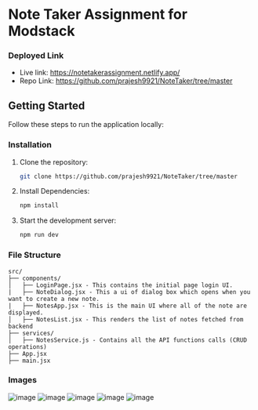# Note Taker Assignment for Modstack

### Deployed Link

- Live link: https://notetakerassignment.netlify.app/
- Repo Link: https://github.com/prajesh9921/NoteTaker/tree/master

## Getting Started

Follow these steps to run the application locally:

### Installation

1. Clone the repository:

   ```bash
   git clone https://github.com/prajesh9921/NoteTaker/tree/master
   ```

2. Install Dependencies:

   ```bash
   npm install
   ```

3. Start the development server:
   ```bash
   npm run dev
   ```

### File Structure

```
src/
├── components/
│   ├── LoginPage.jsx - This contains the initial page login UI.
|   ├── NoteDialog.jsx - This a ui of dialog box which opens when you want to create a new note.
|   ├── NotesApp.jsx - This is the main UI where all of the note are displayed.
│   ├── NotesList.jsx - This renders the list of notes fetched from backend
├── services/
│   ├── NotesService.js - Contains all the API functions calls (CRUD operations)
├── App.jsx
├── main.jsx
```

### Images
![image](https://github.com/user-attachments/assets/b1f33750-417b-4980-8047-450911844675)
![image](https://github.com/user-attachments/assets/3f41dc44-ec01-489a-99e6-6b7a2c2783a3)
![image](https://github.com/user-attachments/assets/a62a4624-a636-4de1-9ced-9d9c539da900)
![image](https://github.com/user-attachments/assets/227d0725-e92a-4934-bd2b-071708f0ea2e)
![image](https://github.com/user-attachments/assets/0e0727d7-71ef-4750-9057-a8ba29e62f09)
